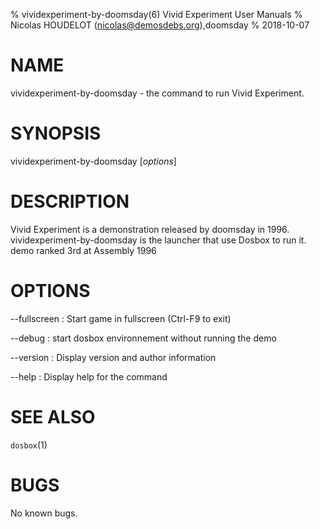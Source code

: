 % vividexperiment-by-doomsday(6) Vivid Experiment User Manuals
% Nicolas HOUDELOT (nicolas@demosdebs.org),doomsday
% 2018-10-07

# NAME
vividexperiment-by-doomsday - the command to run Vivid Experiment.

# SYNOPSIS
vividexperiment-by-doomsday [*options*]

# DESCRIPTION
Vivid Experiment is a demonstration released by doomsday in 1996.
vividexperiment-by-doomsday is the launcher that use Dosbox to run it.
demo ranked 3rd at Assembly 1996

# OPTIONS
\--fullscreen
:   Start game in fullscreen (Ctrl-F9 to exit)

\--debug
:   start dosbox environnement without running the demo

\--version
:   Display version and author information

\--help
:   Display help for the command

# SEE ALSO
`dosbox`(1)

# BUGS
No known bugs.
